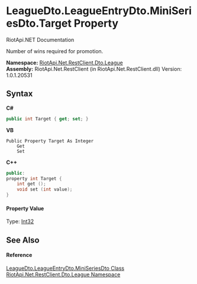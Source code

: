 # LeagueDto.LeagueEntryDto.MiniSeriesDto.Target Property 
RiotApi.NET Documentation 

Number of wins required for promotion.

**Namespace:**&nbsp;<a href="8350cde7-204c-fa93-8c4c-74d78064ba03">RiotApi.Net.RestClient.Dto.League</a><br />**Assembly:**&nbsp;RiotApi.Net.RestClient (in RiotApi.Net.RestClient.dll) Version: 1.0.1.20531

## Syntax

**C#**<br />
``` C#
public int Target { get; set; }
```

**VB**<br />
``` VB
Public Property Target As Integer
	Get
	Set
```

**C++**<br />
``` C++
public:
property int Target {
	int get ();
	void set (int value);
}
```


#### Property Value
Type: <a href="http://msdn2.microsoft.com/en-us/library/td2s409d" target="_blank">Int32</a>

## See Also


#### Reference
<a href="b7b464d0-48c9-186a-e2d2-f1347d9884bc">LeagueDto.LeagueEntryDto.MiniSeriesDto Class</a><br /><a href="8350cde7-204c-fa93-8c4c-74d78064ba03">RiotApi.Net.RestClient.Dto.League Namespace</a><br />
